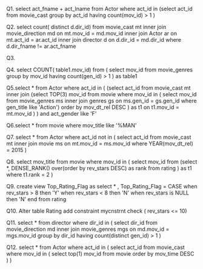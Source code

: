 Q1. select act_fname + act_lname from Actor 
where act_id in 
(select act_id from movie_cast group by act_id having count(mov_id) > 1 )


Q2. select count( distinct  d.dir_id) from movie_cast mt inner join movie_direction md on mt.mov_id  = md.mov_id inner join Actor ar on mt.act_id = ar.act_id inner join director d on d.dir_id = md.dir_id
where d.dir_fname != ar.act_fname


Q3.



Q4.  select COUNT( table1.mov_id) from 
(
select mov_id from movie_genres group by mov_id having count(gen_id) > 1 ) as table1



Q5.select * from Actor where act_id in (
(select act_id from movie_cast mt inner join 
(select TOP(3) mov_id from movie where mov_id in (
select mov_id from movie_genres ms inner join genres gs on ms.gen_id = gs.gen_id where gen_title like 'Action') order by mov_dt_rel DESC ) as t1 on t1.mov_id = mt.mov_id )  ) and act_gender like 'F'



Q6.select * from movie where mov_title like '%MAN'



Q7. select * from Actor where act_id not in (
select act_id from movie_cast mt inner join movie ms on mt.mov_id = ms.mov_id where YEAR(mov_dt_rel) = 2015 )





Q8.  select mov_title from movie where mov_id in (
select mov_id from (select *,  DENSE_RANK() over(order by rev_stars DESC) as rank from rating ) as t1  where t1.rank = 2  )



Q9. create view Top_Rating_Flag as
select * ,
Top_Rating_Flag = CASE 
							when rev_stars > 8 then 'Y'
							when rev_stars < 8 then 'N'
							when rev_stars is NULL then 'N'
							end
from rating









Q10.    Alter table Rating add constraint mycnstrnt check ( rev_stars <= 10)






Q11.    select * from director where dir_id in (
select dir_id from movie_direction md inner join movie_genres mgs on md.mov_id = mgs.mov_id group by dir_id having count(distinct gen_id) > 1  )




Q12.     select * from Actor where act_id in (
select act_id from movie_cast where mov_id in (
select top(1) mov_id  from movie order by mov_time DESC ) )
